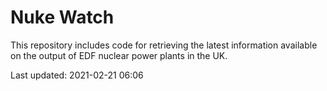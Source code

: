 # Nuke Watch

This repository includes code for retrieving the latest information available on the output of EDF nuclear power plants in the UK.

Last updated: 2021-02-21 06:06